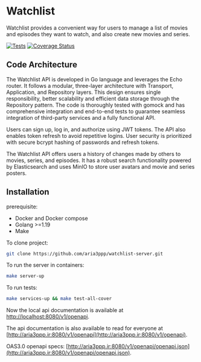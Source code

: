 # Watchlist

Watchlist provides a convenient way for users to manage a list of movies and episodes they want to watch, and also create new movies and series.

[![Tests](https://github.com/aria3ppp/watchlist-server/actions/workflows/tests.yml/badge.svg)](https://github.com/aria3ppp/watchlist-server/actions/workflows/tests.yml)
[![Coverage Status](https://coveralls.io/repos/github/aria3ppp/watchlist-server/badge.svg)](https://coveralls.io/github/aria3ppp/watchlist-server)

## Code Architecture
The Watchlist API is developed in Go language and leverages the Echo router. It follows a modular, three-layer architecture with Transport, Application, and Repository layers. This design ensures single responsibility, better scalability and efficient data storage through the Repository pattern. The code is thoroughly tested with gomock and has comprehensive integration and end-to-end tests to guarantee seamless integration of third-party services and a fully functional API.

Users can sign up, log in, and authorize using JWT tokens. The API also enables token refresh to avoid repetitive logins. User security is prioritized with secure bcrypt hashing of passwords and refresh tokens.

The Watchlist API offers users a history of changes made by others to movies, series, and episodes. It has a robust search functionality powered by Elasticsearch and uses MinIO to store user avatars and movie and series posters.

## Installation
prerequisite:

- Docker and Docker compose
- Golang >=1.19
- Make

To clone project:

```bash
git clone https://github.com/aria3ppp/watchlist-server.git
```


To run the server in containers:

```bash
make server-up
```

To run tests:

```bash
make services-up && make test-all-cover
```

Now the local api documentation is available at [http://localhost:8080/v1/openapi](http://localhost:8080/v1/openapi).

The api documentation is also available to read for everyone at [http://aria3ppp.ir:8080/v1/openapi](http://aria3ppp.ir:8080/v1/openapi).

OAS3.0 openapi specs: [http://aria3ppp.ir:8080/v1/openapi/openapi.json](http://aria3ppp.ir:8080/v1/openapi/openapi.json).